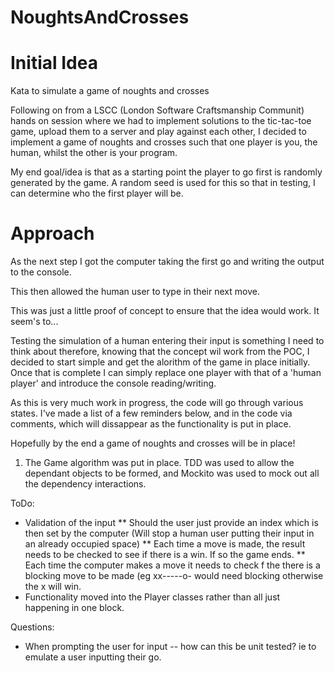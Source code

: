 NoughtsAndCrosses
=================


Initial Idea
============

Kata to simulate a game of noughts and crosses

Following on from a LSCC (London Software Craftsmanship Communit) hands on session where we had to implement solutions to the tic-tac-toe game, upload them to a server and play against each other, I decided to implement a game of noughts and crosses such that one player is you, the human, whilst the other is your program.

My end goal/idea is that as a starting point the player to go first is randomly generated by the game.  A random seed is used for this so that in testing, I can determine who the first player will be.

Approach
========
As the next step I got the computer taking the first go and writing the output to the console.

This then allowed the human user to type in their next move.

This was just a little proof of concept to ensure that the idea would work. It seem's to...

Testing the simulation of a human entering their input is something I need to think about therefore, knowing that the concept wil work from the POC, I decided to start simple and get the alorithm of the game in place initially. Once that is complete I can simply replace one player with that of a 'human player' and introduce the console reading/writing.

As this is very much work in progress, the code will go through various states. I've made a list of a few reminders below, and in the code via comments, which will dissappear as the functionality is put in place.

Hopefully by the end a game of noughts and crosses will be in place!


1. The Game algorithm was put in place. TDD was used to allow the dependant objects to be formed, and Mockito was used to mock out all the dependency interactions.

ToDo:

* Validation of the input 
	** Should the user just provide an index which is then set by the computer (Will stop a human user putting their 	input in an already occupied space)
	** Each time a move is made, the result needs to be checked to see if there is a win. If so the game ends.
	** Each time the computer makes a move it needs to check f the there is a blocking move to be made (eg xx-----o- 	would need blocking otherwise the x will win.
* Functionality moved into the Player classes rather than all just happening in one block.


Questions:
* When prompting the user for input -- how can this be unit tested? ie to emulate a user inputting their go.
